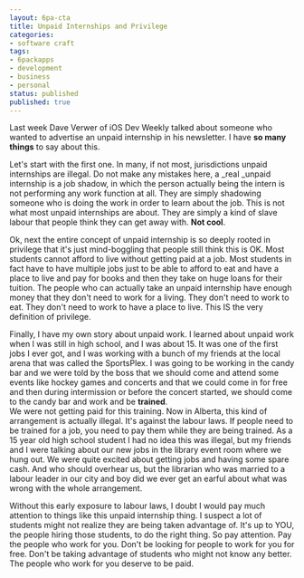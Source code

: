 ```yaml
---
layout: 6pa-cta
title: Unpaid Internships and Privilege
categories:
- software craft
tags:
- 6packapps
- development
- business
- personal
status: published
published: true
---
```

Last week Dave Verwer of iOS Dev Weekly talked about someone who wanted to advertise an unpaid internship in his 
newsletter. I have **so many things** to say about this.

Let's start with the first one. In many, if not most, jurisdictions unpaid internships are illegal.  Do not make any 
mistakes here, a _real _unpaid internship is a job shadow, in which the person actually being the intern is not 
performing any work function at all.  They are simply shadowing someone who is doing the work in order to learn 
about the job.  This is not what most unpaid internships are about. They are simply a kind of slave labour that 
people think they can get away with.  **Not cool**.

Ok, next the entire concept of unpaid internship is so deeply rooted in privilege that it's just mind-boggling that 
people still think this is OK. Most students cannot afford to live without getting paid at a job.  Most students in 
fact have to have multiple jobs just to be able to afford to eat and have a place to live and pay for books and 
then they take on huge loans for their tuition. The people who can actually take an unpaid internship have enough 
money that they don't need to work for a living. They don't need to work to eat. They don't need to work to have a 
place to live.  This IS the very definition of privilege.

Finally, I have my own story about unpaid work.  I learned about unpaid work when I was still in high school, and I 
was about 15. It was one of the first jobs I ever got, and I was working with a bunch of my friends at the local 
arena that was called the SportsPlex.  I was going to be working in the candy bar and we were told by the boss that 
we should come and attend some events like hockey games and concerts and that we could come in for free and then 
during intermission or before the concert started, we should come to the candy bar and work and be **trained**.  
We were not getting paid for this training.  Now in Alberta, this kind of arrangement is actually illegal.  It's 
against the labour laws. If people need to be trained for a job, you need to pay them while they are being trained. 
As a 15 year old high school student I had no idea this was illegal, but my friends and I were talking about our 
new jobs in the library event room where we hung out. We were quite excited about getting jobs and having some 
spare cash.  And who should overhear us, but the librarian who was married to a labour leader in our city and boy 
did we ever get an earful about what was wrong with the whole arrangement. 

Without this early exposure to labour laws, I doubt I would pay much attention to things like this unpaid internship 
thing. I suspect a lot of students might not realize they are being taken advantage of. It's up to YOU, the people 
hiring those students, to do the right thing. So pay attention.  Pay the people who work for you.  Don't be looking 
for people to work for you for free. Don't be taking advantage of students who might not know any better. The people 
who work for you deserve to be paid.

